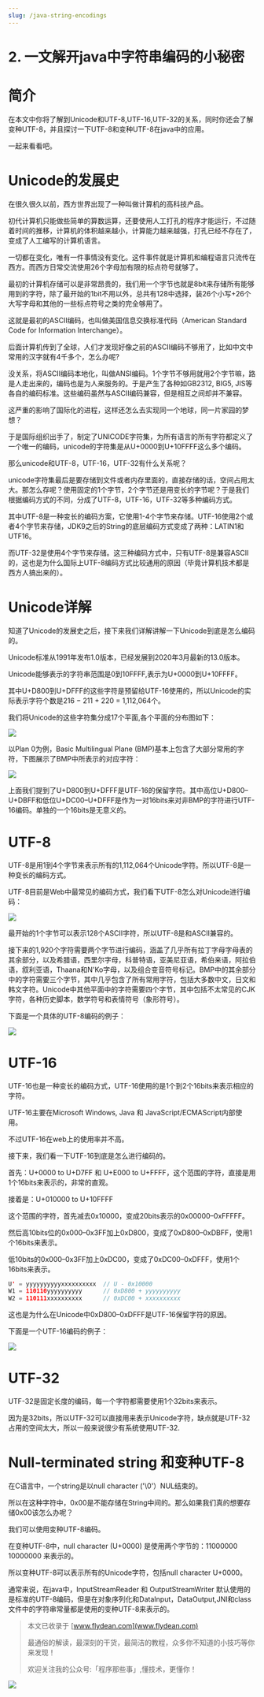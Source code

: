 ```yaml
---
slug: /java-string-encodings
---
```


# 2. 一文解开java中字符串编码的小秘密

# 简介

在本文中你将了解到Unicode和UTF-8,UTF-16,UTF-32的关系，同时你还会了解变种UTF-8，并且探讨一下UTF-8和变种UTF-8在java中的应用。

一起来看看吧。

# Unicode的发展史

在很久很久以前，西方世界出现了一种叫做计算机的高科技产品。

初代计算机只能做些简单的算数运算，还要使用人工打孔的程序才能运行，不过随着时间的推移，计算机的体积越来越小，计算能力越来越强，打孔已经不存在了，变成了人工编写的计算机语言。

一切都在变化，唯有一件事情没有变化。这件事件就是计算机和编程语言只流传在西方。而西方日常交流使用26个字母加有限的标点符号就够了。

最初的计算机存储可以是非常昂贵的，我们用一个字节也就是8bit来存储所有能够用到的字符，除了最开始的1bit不用以外，总共有128中选择，装26个小写+26个大写字母和其他的一些标点符号之类的完全够用了。

这就是最初的ASCII编码，也叫做美国信息交换标准代码（American Standard Code for Information Interchange）。

后面计算机传到了全球，人们才发现好像之前的ASCII编码不够用了，比如中文中常用的汉字就有4千多个，怎么办呢?

没关系，将ASCII编码本地化，叫做ANSI编码。1个字节不够用就用2个字节嘛，路是人走出来的，编码也是为人来服务的。于是产生了各种如GB2312, BIG5, JIS等各自的编码标准。这些编码虽然与ASCII编码兼容，但是相互之间却并不兼容。

这严重的影响了国际化的进程，这样还怎么去实现同一个地球，同一片家园的梦想？

于是国际组织出手了，制定了UNICODE字符集，为所有语言的所有字符都定义了一个唯一的编码，unicode的字符集是从U+0000到U+10FFFF这么多个编码。

那么unicode和UTF-8，UTF-16，UTF-32有什么关系呢？

unicode字符集最后是要存储到文件或者内存里面的，直接存储的话，空间占用太大。那怎么存呢？使用固定的1个字节，2个字节还是用变长的字节呢？于是我们根据编码方式的不同，分成了UTF-8，UTF-16，UTF-32等多种编码方式。

其中UTF-8是一种变长的编码方案，它使用1-4个字节来存储。UTF-16使用2个或者4个字节来存储，JDK9之后的String的底层编码方式变成了两种：LATIN1和UTF16。

而UTF-32是使用4个字节来存储。这三种编码方式中，只有UTF-8是兼容ASCII的，这也是为什么国际上UTF-8编码方式比较通用的原因（毕竟计算机技术都是西方人搞出来的）。

# Unicode详解

知道了Unicode的发展史之后，接下来我们详解讲解一下Unicode到底是怎么编码的。

Unicode标准从1991年发布1.0版本，已经发展到2020年3月最新的13.0版本。

Unicode能够表示的字符串范围是0到10FFFF,表示为U+0000到U+10FFFF。

其中U+D800到U+DFFF的这些字符是预留给UTF-16使用的，所以Unicode的实际表示字符个数是216 − 211 + 220 = 1,112,064个。

我们将Unicode的这些字符集分成17个平面,各个平面的分布图如下：

![](https://img-blog.csdnimg.cn/2020072411164345.png?x-oss-process=image/watermark,type_ZmFuZ3poZW5naGVpdGk,shadow_0,text_aHR0cDovL3d3dy5mbHlkZWFuLmNvbQ==,size_25,color_8F8F8F,t_70)

以Plan 0为例，Basic Multilingual Plane (BMP)基本上包含了大部分常用的字符，下图展示了BMP中所表示的对应字符：

![](https://img-blog.csdnimg.cn/20200724120851662.png?x-oss-process=image/watermark,type_ZmFuZ3poZW5naGVpdGk,shadow_0,text_aHR0cDovL3d3dy5mbHlkZWFuLmNvbQ==,size_25,color_8F8F8F,t_70)

上面我们提到了U+D800到U+DFFF是UTF-16的保留字符。其中高位U+D800–U+DBFF和低位U+DC00–U+DFFF是作为一对16bits来对非BMP的字符进行UTF-16编码。单独的一个16bits是无意义的。

# UTF-8

UTF-8是用1到4个字节来表示所有的1,112,064个Unicode字符。所以UTF-8是一种变长的编码方式。

UTF-8目前是Web中最常见的编码方式，我们看下UTF-8怎么对Unicode进行编码：

![](https://img-blog.csdnimg.cn/20200724121836690.png?x-oss-process=image/watermark,type_ZmFuZ3poZW5naGVpdGk,shadow_0,text_aHR0cDovL3d3dy5mbHlkZWFuLmNvbQ==,size_25,color_8F8F8F,t_70)

最开始的1个字节可以表示128个ASCII字符，所以UTF-8是和ASCII兼容的。

接下来的1,920个字符需要两个字节进行编码，涵盖了几乎所有拉丁字母字母表的其余部分，以及希腊语，西里尔字母，科普特语，亚美尼亚语，希伯来语，阿拉伯语，叙利亚语，Thaana和N'Ko字母，以及组合变音符号标记。BMP中的其余部分中的字符需要三个字节，其中几乎包含了所有常用字符，包括大多数中文，日文和韩文字符。Unicode中其他平面中的字符需要四个字节，其中包括不太常见的CJK字符，各种历史脚本，数学符号和表情符号（象形符号）。

下面是一个具体的UTF-8编码的例子：

![](https://img-blog.csdnimg.cn/20200724122244833.png?x-oss-process=image/watermark,type_ZmFuZ3poZW5naGVpdGk,shadow_0,text_aHR0cDovL3d3dy5mbHlkZWFuLmNvbQ==,size_25,color_8F8F8F,t_70)

# UTF-16

UTF-16也是一种变长的编码方式，UTF-16使用的是1个到2个16bits来表示相应的字符。

UTF-16主要在Microsoft Windows, Java 和 JavaScript/ECMAScript内部使用。

不过UTF-16在web上的使用率并不高。

接下来，我们看一下UTF-16到底是怎么进行编码的。

首先：U+0000 to U+D7FF 和 U+E000 to U+FFFF，这个范围的字符，直接是用1个16bits来表示的，非常的直观。

接着是：U+010000 to U+10FFFF

这个范围的字符，首先减去0x10000，变成20bits表示的0x00000–0xFFFFF。

然后高10bits位的0x000–0x3FF加上0xD800，变成了0xD800–0xDBFF，使用1个16bits来表示。

低10bits的0x000–0x3FF加上0xDC00，变成了0xDC00–0xDFFF，使用1个16bits来表示。

~~~java
U' = yyyyyyyyyyxxxxxxxxxx  // U - 0x10000
W1 = 110110yyyyyyyyyy      // 0xD800 + yyyyyyyyyy
W2 = 110111xxxxxxxxxx      // 0xDC00 + xxxxxxxxxx
~~~

这也是为什么在Unicode中0xD800–0xDFFF是UTF-16保留字符的原因。

下面是一个UTF-16编码的例子：

![](https://img-blog.csdnimg.cn/20200724135429654.png?x-oss-process=image/watermark,type_ZmFuZ3poZW5naGVpdGk,shadow_0,text_aHR0cDovL3d3dy5mbHlkZWFuLmNvbQ==,size_25,color_8F8F8F,t_70)

# UTF-32

UTF-32是固定长度的编码，每一个字符都需要使用1个32bits来表示。

因为是32bits，所以UTF-32可以直接用来表示Unicode字符，缺点就是UTF-32占用的空间太大，所以一般来说很少有系统使用UTF-32.

# Null-terminated string 和变种UTF-8

在C语言中，一个string是以null character ('\0'）NUL结束的。

所以在这种字符中，0x00是不能存储在String中间的。那么如果我们真的想要存储0x00该怎么办呢？

我们可以使用变种UTF-8编码。

在变种UTF-8中，null character (U+0000) 是使用两个字节的：11000000 10000000 来表示的。

所以变种UTF-8可以表示所有的Unicode字符，包括null character U+0000。

通常来说，在java中，InputStreamReader 和 OutputStreamWriter 默认使用的是标准的UTF-8编码，但是在对象序列化和DataInput，DataOutput,JNI和class文件中的字符串常量都是使用的变种UTF-8来表示的。

> 本文已收录于 [www.flydean.com](www.flydean.com)
>
> 最通俗的解读，最深刻的干货，最简洁的教程，众多你不知道的小技巧等你来发现！
> 
> 欢迎关注我的公众号:「程序那些事」,懂技术，更懂你！

![](https://img-blog.csdnimg.cn/20200709152618916.png)













